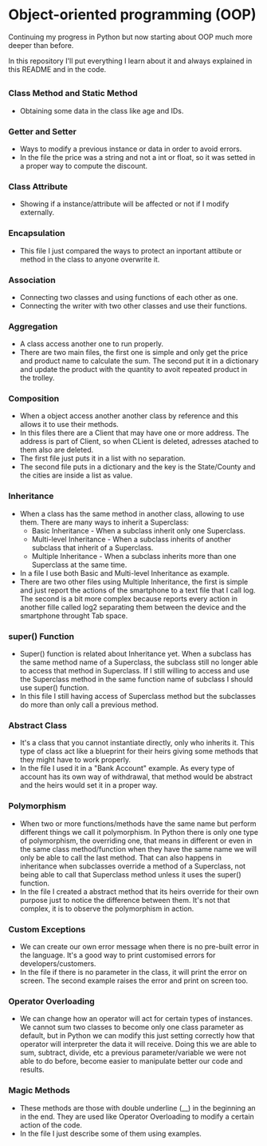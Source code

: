 # Object-oriented programming (OOP)

Continuing my progress in Python but now starting about OOP much more deeper than before.

In this repository I'll put everything I learn about it and always explained in this README and in the code.

##

### Class Method and Static Method

  - Obtaining some data in the class like age and IDs.
  
### Getter and Setter

  - Ways to modify a previous instance or data in order to avoid errors.
  - In the file the price was a string and not a int or float, so it was setted in a proper way to compute the discount.

### Class Attribute

  - Showing if a instance/attribute will be affected or not if I modify externally.

### Encapsulation

  - This file I just compared the ways to protect an inportant attibute or method in the class to anyone overwrite it.
  
### Association

  - Connecting two classes and using functions of each other as one.
  - Connecting the writer with two other classes and use their functions.

### Aggregation

  - A class access another one to run properly.
  - There are two main files, the first one is simple and only get the price and product name to calculate the sum. The second put it in a dictionary and update the product with the quantity to avoit repeated product in the trolley.
  
### Composition

  - When a object access another another class by reference and this allows it to use their methods.
  - In this files there are a Client that may have one or more address. The address is part of Client, so when CLient is deleted, adresses atached to them also are deleted.
  - The first file just puts it in a list with no separation.
  - The second file puts in a dictionary and the key is the State/County and the cities are inside a list as value.
  
### Inheritance

  - When a class has the same method in another class, allowing to use them. There are many ways to inherit a Superclass:
      - Basic Inheritance - When a subclass inherit only one Superclass.
      - Multi-level Inheritance - When a subclass inherits of another subclass that inherit of a Superclass.
      - Multiple Inheritance - When a subclass inherits more than one Superclass at the same time.
  - In a file I use both Basic and Multi-level Inheritance as example.
  - There are two other files using Multiple Inheritance, the first is simple and just report the actions of the smartphone to a text file that I call log. The second is a bit more complex because reports every action in another fille called log2 separating them between the device and the smartphone throught Tab space.

### super() Function

  - Super() function is related about Inheritance yet. When a subclass has the same method name of a Superclass, the subclass still no longer able to access that method in Superclass. If I still willing to access and use the Superclass method in the same function name of subclass I should use super() function.
  - In this file I still having access of Superclass method but the subclasses do more than only call a previous method.
  
### Abstract Class

  - It's a class that you cannot instantiate directly, only who inherits it. This type of class act like a blueprint for their heirs giving some methods that they might have to work properly.
  - In the file I used it in a "Bank Account" example. As every type of account has its own way of withdrawal, that method would be abstract and the heirs would set it in a proper way.
  
### Polymorphism

  - When two or more functions/methods have the same name but perform different things we call it polymorphism. In Python there is only one type of polymorphism, the overriding one, that means in different or even in the same class method/function when they have the same name we will only be able to call the last method. That can also happens in inheritance when subclasses override a method of a Superclass, not being able to call that Superclass method unless it uses the super() function.
  - In the file I created a abstract method that its heirs override for their own purpose just to notice the difference between them. It's not that complex, it is to observe the polymorphism in action.
  
### Custom Exceptions

  - We can create our own error message when there is no pre-built error in the language. It's a good way to print customised errors for developers/customers.
  - In the file if there is no parameter in the class, it will print the error on screen. The second example raises the error and print on screen too.

### Operator Overloading

  - We can change how an operator will act for certain types of instances. We cannot sum two classes to become only one class parameter as default, but in Python we can modify this just setting correctly how that operator will interpreter the data it will receive. Doing this we are able to sum, subtract, divide, etc a previous parameter/variable we were not able to do before, become easier to manipulate better our code and results.
  
### Magic Methods

  - These methods are those with double underline (__) in the beginning an in the end. They are used like Operator Overloading to modify a certain action of the code.
  - In the file I just describe some of them using examples.
